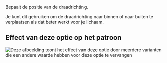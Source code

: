 Bepaalt de positie van de draadrichting.

Je kunt dit gebruiken om de draadrichting naar binnen of naar buiten te verplaatsen als dat beter werkt voor je lichaam.

## Effect van deze optie op het patroon

![Deze afbeelding toont het effect van deze optie door meerdere varianten die een andere waarde hebben voor deze optie te vervangen](charlie\_grainlineposition\_sample.svg "Effect van deze optie op het patroon")
